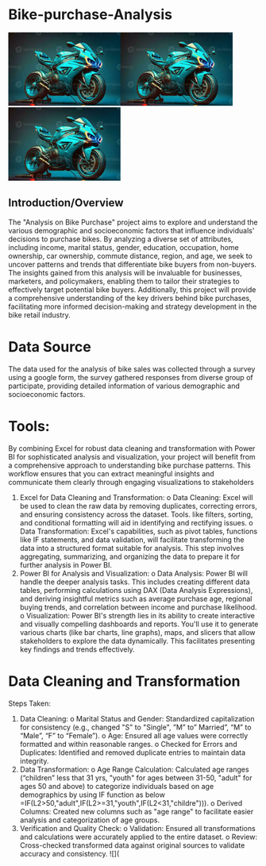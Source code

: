 # Bike-purchase-Analysis
![](motor-bike-picture.jpg)![](motor-bike-picture.jpg)![](motor-bike-picture.jpg)
## Introduction/Overview
The "Analysis on Bike Purchase" project aims to explore and understand the various demographic and socioeconomic factors that influence individuals' decisions to purchase bikes. By analyzing a diverse set of attributes, including income, marital status, gender, education, occupation, home ownership, car ownership, commute distance, region, and age, we seek to uncover patterns and trends that differentiate bike buyers from non-buyers.
The insights gained from this analysis will be invaluable for businesses, marketers, and policymakers, enabling them to tailor their strategies to effectively target potential bike buyers. Additionally, this project will provide a comprehensive understanding of the key drivers behind bike purchases, facilitating more informed decision-making and strategy development in the bike retail industry.
# Data Source
The data used for the analysis of bike sales was collected through a survey using a google form, the survey gathered responses from diverse group of participate, providing detailed information of various demographic and socioeconomic factors.
# Tools:
By combining Excel for robust data cleaning and transformation with Power BI for sophisticated analysis and visualization, your project will benefit from a comprehensive approach to understanding bike purchase patterns. This workflow ensures that you can extract meaningful insights and communicate them clearly through engaging visualizations to stakeholders
1.	Excel for Data Cleaning and Transformation:
o	Data Cleaning: Excel will be used to clean the raw data by removing duplicates, correcting errors, and ensuring consistency across the dataset. Tools. like filters, sorting, and conditional formatting will aid in identifying and rectifying issues.
o	Data Transformation: Excel's capabilities, such as pivot tables, functions like IF statements, and data validation, will facilitate transforming the data into a structured format suitable for analysis. This step involves aggregating, summarizing, and organizing the data to prepare it for further analysis in Power BI.
2.	Power BI for Analysis and Visualization:
o	Data Analysis: Power BI will handle the deeper analysis tasks. This includes creating different data tables, performing calculations using DAX (Data Analysis Expressions), and deriving insightful metrics such as average purchase age, regional buying trends, and correlation between income and purchase likelihood.
o	Visualization: Power BI's strength lies in its ability to create interactive and visually compelling dashboards and reports. You'll use it to generate various charts (like bar charts, line graphs), maps, and slicers that allow stakeholders to explore the data dynamically. This facilitates presenting key findings and trends effectively.
# Data Cleaning and Transformation 
Steps Taken:
1.	Data Cleaning:
o	Marital Status and Gender: Standardized capitalization for consistency (e.g., changed "S" to "Single", ”M” to” Married”, “M” to “Male”, “F” to “Female”).
o	Age: Ensured all age values were correctly formatted and within reasonable ranges.
o	Checked for Errors and Duplicates: Identified and removed duplicate entries to maintain data integrity.
2.	Data Transformation:
o	Age Range Calculation: Calculated age ranges (“children” less that 31 yrs, "youth" for ages between 31-50, "adult" for ages 50 and above) to categorize individuals based on age demographics by using IF function as below =IF(L2>50,"adult",IF(L2>=31,"youth",IF(L2<31,"childre"))).
o	Derived Columns: Created new columns such as "age range" to facilitate easier analysis and categorization of age groups.
3.	Verification and Quality Check:
o	Validation: Ensured all transformations and calculations were accurately applied to the entire dataset.
o	Review: Cross-checked transformed data against original sources to validate accuracy and consistency.
![](

